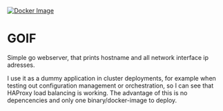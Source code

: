 [![Docker Image](http://img.shields.io/badge/Docker-Image-blue.svg)](https://registry.hub.docker.com/u/flowerpot/go-if/)

GOIF
=====

Simple go webserver, that prints hostname and all network interface ip
adresses.

I use it as a dummy application in cluster deployments, for example when
testing out configuration management or orchestration, so I can see that
HAProxy load balancing is working. The advantage of this is no depencencies
and only one binary/docker-image to deploy.
